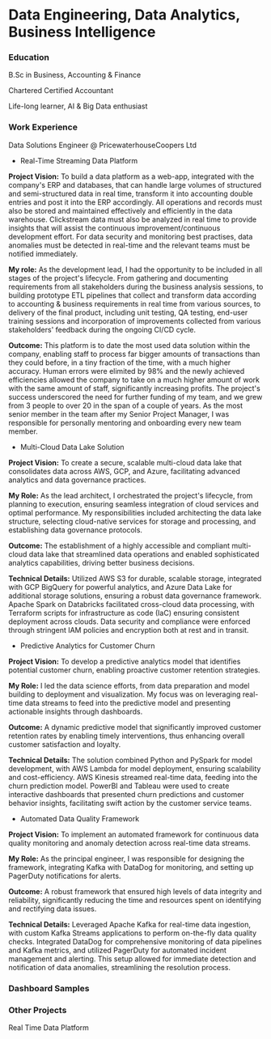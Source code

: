 # Data Engineering, Data Analytics, Business Intelligence

### Education
B.Sc in Business, Accounting & Finance

Chartered Certified Accountant

Life-long learner, AI & Big Data enthusiast

### Work Experience
Data Solutions Engineer @ PricewaterhouseCoopers Ltd
- Real-Time Streaming Data Platform
  
**Project Vision:** To build a data platform as a web-app, integrated with the company's ERP and databases, that can handle large volumes of structured and semi-structured data in real time, transform it into accounting double entries and post it into the ERP accordingly. All operations and records must also be stored and maintained effectively and efficiently in the data warehouse. Clickstream data must also be analyzed in real time to provide insights that will assist the continuous improvement/continuous development effort. For data security and monitoring best practises, data anomalies must be detected in real-time and the relevant teams must be notified immediately.

**My role:** As the development lead, I had the opportunity to be included in all stages of the project's lifecycle. From gathering and documenting requirements from all stakeholders during the business analysis sessions, to building prototype ETL pipelines that collect and transform data according to accounting & business requirements in real time from various sources, to delivery of the final product, including unit testing, QA testing, end-user training sessions and incorporation of improvements collected from various stakeholders' feedback during the ongoing CI/CD cycle.

**Outcome:** This platform is to date the most used data solution within the company, enabling staff to process far bigger amounts of transactions than they could before, in a tiny fraction of the time, with a much higher accuracy. Human errors were elimited by 98% and the newly achieved efficiencies allowed the company to take on a much higher amount of work with the same amount of staff, significantly increasing profits. The project's success underscored the need for further funding of my team, and we grew from 3 people to over 20 in the span of a couple of years. As the most senior member in the team after my Senior Project Manager, I was responsible for personally mentoring and onboarding every new team member.


- Multi-Cloud Data Lake Solution
  
**Project Vision:** To create a secure, scalable multi-cloud data lake that consolidates data across AWS, GCP, and Azure, facilitating advanced analytics and data governance practices.

**My Role:** As the lead architect, I orchestrated the project's lifecycle, from planning to execution, ensuring seamless integration of cloud services and optimal performance. My responsibilities included architecting the data lake structure, selecting cloud-native services for storage and processing, and establishing data governance protocols.

**Outcome:** The establishment of a highly accessible and compliant multi-cloud data lake that streamlined data operations and enabled sophisticated analytics capabilities, driving better business decisions.

**Technical Details:** Utilized AWS S3 for durable, scalable storage, integrated with GCP BigQuery for powerful analytics, and Azure Data Lake for additional storage solutions, ensuring a robust data governance framework. Apache Spark on Databricks facilitated cross-cloud data processing, with Terraform scripts for infrastructure as code (IaC) ensuring consistent deployment across clouds. Data security and compliance were enforced through stringent IAM policies and encryption both at rest and in transit.

- Predictive Analytics for Customer Churn

**Project Vision:** To develop a predictive analytics model that identifies potential customer churn, enabling proactive customer retention strategies.

**My Role:** I led the data science efforts, from data preparation and model building to deployment and visualization. My focus was on leveraging real-time data streams to feed into the predictive model and presenting actionable insights through dashboards.

**Outcome:** A dynamic predictive model that significantly improved customer retention rates by enabling timely interventions, thus enhancing overall customer satisfaction and loyalty.

**Technical Details:** The solution combined Python and PySpark for model development, with AWS Lambda for model deployment, ensuring scalability and cost-efficiency. AWS Kinesis streamed real-time data, feeding into the churn prediction model. PowerBI and Tableau were used to create interactive dashboards that presented churn predictions and customer behavior insights, facilitating swift action by the customer service teams.

- Automated Data Quality Framework

**Project Vision:** To implement an automated framework for continuous data quality monitoring and anomaly detection across real-time data streams.

**My Role:** As the principal engineer, I was responsible for designing the framework, integrating Kafka with DataDog for monitoring, and setting up PagerDuty notifications for alerts.

**Outcome:** A robust framework that ensured high levels of data integrity and reliability, significantly reducing the time and resources spent on identifying and rectifying data issues.

**Technical Details:** Leveraged Apache Kafka for real-time data ingestion, with custom Kafka Streams applications to perform on-the-fly data quality checks. Integrated DataDog for comprehensive monitoring of data pipelines and Kafka metrics, and utilized PagerDuty for automated incident management and alerting. This setup allowed for immediate detection and notification of data anomalies, streamlining the resolution process.

### Dashboard Samples

### Other Projects
Real Time Data Platform

